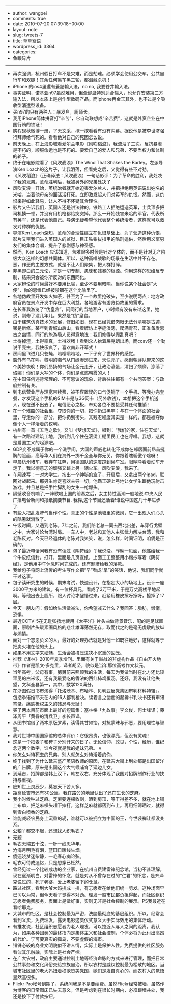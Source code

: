 - --
- author: wangpei
- comments: true
- date: 2010-07-20 07:39:18+00:00
- layout: note
- slug: tweets-7
- title: 草草絮语
- wordpress_id: 3364
- categories:
- 鱼眼碎片
- --
- 再次强调，杭州假日打车不是灾难，而是劫难。必须学会使用公交车，公共自行车和双腿！其余任何黑车黑三轮，都潜藏杀机！
- iPhone 的ios4里還有蒼詰輸入法，no no, 我要苍井輸入法。
- 事实证明，诺基亚n97虽然难用，但全键盘特别适合输入，也允许安装第三方输入法，所以本质上是创作型数码产品。而iphone再金玉其外，也不过是个吸收型消遣型设备。
- 买n97的只有两种人：暴发户，厨师长。 
- 我用iPhone简体拼音打“辛苦”，它自动联想成“辛苦费”，这就是外资企业在中国行贿的铁证！
- 购程砚秋微博一册，了无文采，挖一挖看看有没有内幕。据说他是被李世济强行拜师给气死的。看看他对自己的死因怎么说。
- 前天晚上，在上海影城看爱尔兰电影《风吹稻浪》，我流泪了三次。反抗暴虐是不朽的，顺服命运也是不朽的。要爱自己的爱人和兄弟，不要当权力和体制的轮子。  
- 终于在电影院看了《风吹麦浪》The Wind That Shakes the Barley。左派导演Ken Loach的这片子，让我泪落，但看完之后，又觉得有些不对劲。  
- 《风吹稻浪》（正确译法：风吹麦浪）一句话影评：为了革命的胜利，我处决了我的兄弟。革命胜利后，我被另外的兄弟处决了 
- 风吹麦浪一开始，英统治者就开始迫害爱尔兰人，并把拒绝用英语说出姓名的米哈，当着他母亲的面活活打死。立即激发起人们对英军的仇恨。然而，这仇恨来得如此轻易，让人不得不怀疑其合理性。 
- 影片又告诉我们，英国人还是讲法律的，铁路工人拒绝运送英军，士兵顶多把司机揍一顿，并没有用机枪都给突突掉。那么一开始残害米哈的军官，代表所有英军，还是代表他自己。导演无疑希望他代表整个英统治者，这样就可以激发对种群的仇恨。
- 导演Ken Loach深知，革命的合理性建立在仇恨基础上，为了营造这种仇恨，影片又带我们进入英国人的监狱，目击铁钳拔指甲的酷刑逼供，然后用义军男友们的集体合唱，提升了悲剧感与神圣感。
- 然而，Ken Loach 应该知道，苦难很多时候是针对个体的，而不是针对无产阶级大众这样的幻想共同体。所以，这种高唱战歌的场景在生活中并不存在。恶，作恶的主要方式，就是不让人们聚集，把人群打碎。
- 非黑即白的二元论，才是一切专制、愚昧和残暴的根源。你用这样的思维反专制，结果只会被你所反对的东西同化。  
- 大家辩论的时候最好不要用比喻，至少不要用暗喻。当你说某个社会是“大便”，你的思维已经被禁锢在这个比喻里了。
- 各地伪故里开发如火如荼，甚至为了一个故里抢破头，至少说明两点：地方政府官员在景点开发中存在巨大利益。各地游客有游览伪故里的需求。
- 在长春我游览了“伪皇宫”，问同行的当地客户，小时候有没有来过这里，她说，刚修了没几年儿。果然是“伪”皇宫。
- 由于建筑仿真技术的发展，修旧如旧，现在已经凭借肉眼无法分清哪是古迹，哪是新修。某年到青城山后山，看着牌坊上字迹漫漶，爬满青苔，正准备发思古之幽情，同行的旅游局人员得意地说：我们修得以假乱真吧？
- 土得掉渣，土得率真，土得欢畅！看到众人抬着屎克朗出场，而ccav还一个劲说甲壳虫，我快乐疯了，喜欢南非开幕式！
- 房间里飞进几只苍蝇，嗡嗡嗡嗡地，一下子有了世界杯的感觉。
- 窗外有鸟在叫，黎明的潮气从门缝渗透进来，天快亮了。感谢朝鲜队带来的这个美妙夜晚！你们昂扬的气场让金元走开，让政治滚蛋，清扫了颓靡，涤荡了谄媚！你们是大写的个体，你们是点燃朝霞的人！
- 在中国任何违背常理的、不可思议的现象，背后往往都有一个共同答案：与政府控制有关。
- 到电信营业厅办理宽带续费，被不容置疑的口气促销了一个手机，等我办完套餐，才发现这个手机的SIM卡是与3G网卡（另外收钱），本想把这个手机送人，现在送不出去了。电信恶心之极，奉劝各位不要接受其任何推销！ 
- 在一个残酷的社会里，夺取你的一切，把你扔进黑牢；与在一个体面的社会里，夺走你的一部分，把你扔到街头，其残忍程度其实是一样的。都是褫夺你像个人一样活着的权利。 
- 杭州有一首《五毛之歌》，又叫《梦想天堂》，唱到：“我们的家，住在天堂”，有一次路过建筑工地，我听到几个住在滚烫工棚里民工也在哼唱。我想，这就是爱国主义的起源吧。
- GDP变不成属于你的一个洗手间，大国的声威也转化不成你在邻居面前昂首挺胸的脸面，高等华人们在海外一掷千金全与你无关，你跟着瞎骄傲个啥呀！
- 早晨杭州堵车，我弃车狂奔，用德国队的速度跑到候车室。眼睁睁看着动车开走了。我以德意志的顽强又跳上另一辆火车。风吹麦浪，我来了。 
- 车厢速写：一对大学生，掏出一个神秘的盒子，开启后，又拿出两个ipad，联网对战起来。那男生肯定喜欢主导一切，他霸王硬上弓地让女学生跟他玩射击游戏。并且总是把手忙脚乱的女生一枪爆头。
- 隔壁收音机响了,一阵歌唱上国的前奏之后，女主持性高潮一般地说:中央人民广播电台新闻和报纸摘要节目. 我靠,这个节目还活着!谁说中国这几十年进步了. 
- 有些人把乱发脾气当作个性。真正的个性是池塘里的微风，它一出现人们心头的酷暑就消散了。
- 午饭时间，又遇到老陈。7年之前，我们陪老总一同去西北出差，车穿行戈壁之中，大家讨论台湾时局。一车人中，老总和其他人主张武力解决台湾，我和老陈反对。今天已经退休的老陈对我笑笑，说，怎么样，时间证明，咱俩是正确的。
- 包子最近电话问我有没有读过《阴符经》？我说没。昨晚一见面，他递给我一个牛皮纸信封。打开，里面是几页宣纸，上面工工整整用小楷抄写着《阴符经》，是他用中午休息时间完成的。还有题赠给我的落款。 
- 我给包子将网上流传的考生写作文把“早”看成“旱”的笑话，他说，我们同学就干过这事。 
- 包子读研究生的时候，期末考试，快速设计，在指定大小的场地上，设计一座3000平方米的建筑。有一位杯具兄，看成了3万平米，于是万丈高楼平地起啊。等他出去上厕所，跟人讨论才醒悟过来，赶紧用橡皮擦呀擦呀，擦掉了17层。
- 今天一朋友问：假如给生活做减法，你希望减去什么？我回答：脂肪，懒惰，恐惧。
- 最近CCTV-5在无耻张扬地使用《太平洋》片头曲做背景音乐，配的是足球画面，原剧片头碳素画风格的悲壮雄浑荡然无存，取而代之的是毫无虔敬的放纵与煽情。  
- 面对一个忘恩负义的人，最好的处理办法就是对他一如既往地好，这样就等于把炭火堆在他的头上。
- 如果不用文字来祛魅，生活会被挤压进狭小沉重的囚笼。
- 推荐《译林》2010年夏季增刊。里面有关于越战的非虚构作品《自由开火地带》作者是凯文·多克里，译者胡坚，貌似是当年那位高考作文状元。  
- 当年高考，父母有事，舅舅前来照顾我的生活，每天为我做当时在北方还比较罕见的白米饭，还有我最爱吃的香浓的西红柿鸡蛋汤。还好，我没有让他失望，文科全县第一，其中，数学120满分。
- 在浙图假日书市淘得「托洛茨基、布哈林、贝利亚反党集团审判材料特辑」。包括季诺维耶夫在内的16人都判枪决。读着言之凿凿的起诉书判决书还有审讯笔录，痛感极权主义的残忍与无耻！  
- 买了两本目前市面上最好的短篇集：塞林格「九故事」李文俊，何士峰译；藤泽周平「黄昏的清兵卫」李长声译。  
- 从图书馆借了两本原版罗素，读得其甘如饴。对抗蒙昧与邪恶，要用理性与智慧。 
- 我对世博中国国家馆的总体评价：它很昂贵，也很漂亮，但没有灵魂！  
- 这是一个把麦子和稗子分别开来的日子。无论信仰，政见，个性，经历，谁纪念这两个数字，谁今夜就是我的姐妹兄弟。  v
- 你怎么对待死去的兄弟，别人就怎么对待活着的你。  
- 终于找到了为什么延吉盛产英语教师的原因，在延吉大街上到处都是出国留洋的广告牌，原来是出国这个大气候哺育了延边儿女。 
- 到延吉，招牌都是韩上汉下，韩左汉右，充分体现了我国对招牌制作行业的扶持与重视。
- 应知世上良辰少，莫忘天下苦人多。
- 距离延吉市还有30公里，我在路旁的地里认出了还在生长的芝麻。
- 我小时候种过芝麻。芝麻要连棵收割，晒到房顶，等干得差不多，就在地上铺上布单，把芝麻棵头超下摔打，这样芝麻就都落到布上。再用细筛晒过，就得到雪白喷香的芝麻。  
- 谁能减轻农民身上沉重的轭，谁就可以被拥立为中国的王，今世袭禅让都没关系。
- 公粮丫都交不起，还想找人织毛衣？
- 无题
- 毛衣无端五十弦，一针一线思华年。
- 沧海月明毛有泪，蓝田日暖线生烟。
- 傻逼晓梦迷柴静，一毛春心痴论弦。
- 毛衣可待成追忆，只是想穿已枉然。
- 曾经见过一个比较成功的企业家，在杭州自费建雷锋纪念馆，当初不甚理解，现在逐渐明白，对雷锋的怀念，就是对从不曾存在过的“仁君”的怀念，是齐泽克说过的，死了老婆，爱上老婆留下的仓鼠。 
- 路过社区，看到大爷大妈排成一排，有志愿者在给他们统一剪发。这种场面早已习以为常，但今天看了觉得不对劲。理发一般市民都负担得起，而社区组织志愿者免费服务，表面上是做好事，实则无非是社会控制的展示。PS我最近在看哈耶克。
- 大城市的社区，是社会控制最为严密，洗脑最彻底的基层组织。所以，经常会看到义卖，免费理发，露天电影这类仪式意义大于实际效用的集体活动。
- 有推友说，社区组织志愿者为老人理发，可以拉近人与人之间的距离。我认为，如果各种团契的最终指向是集体主义和社会控制，个体必将为此付出高昂的代价。宁可要真实的孤岛，不要虚假的海市。
- 锱铢必较的商业文明貌似不讲人情，实际上是保护人性。免费提供的社区服务看似其乐融融，实际上是社会严控。
- 在广大农村，政府主要通过控制土地等经济命脉的方式来进行管理，而把日常公共事务和文化风俗交给宗族自治。所以农村是威权控制最为松散的地区。当城市社区里的老大妈扭着秧歌赞美党国，她们是发自真心的。而农村人的觉悟显然高很多。
- Flickr Pro帐号到期了，系统问我是不是要续费。虽然Flickr经常被墙，虽然作为博客的日常图床已失去意义，但是考虑到在很长时期内，必须跟墙共处，我还是按下了付款按钮。 
